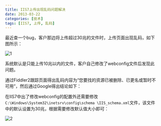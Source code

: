 ```yaml
---
title: IIS7上传出现乱码问题解决
date: 2013-03-22
categories: [技术]
tags: [IIS7, 上传, 乱码]
---
```


最近查一个bug，客户那边将上传超过30兆的文件时，上传页面出现乱码，如下图所示：

![1](https://cdn.jsdelivr.net/gh/oec2003/hblog-images/img/202201300703232.png)

系统默认是只能上传10兆以内的文件，客户自己修改了webconfig文件后发现此问题。

通过Fiddler2跟踪页面得出乱码内容为“您要找的资源已被删除、已更名或暂时不可用”，然后通过Google得出结论如下：

在IIS7中出了修改webconfig的配置外还需要修改`C:\Windows\System32\inetsrv\config\schema \IIS_schema.xml`文件，该文件中的默认设置为30兆，根据需要修改默认值大小即可：

![2](https://cdn.jsdelivr.net/gh/oec2003/hblog-images/img/202201300703951.png)


